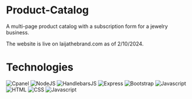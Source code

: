# Product-Catalog
A multi-page product catalog with a subscription form for a jewelry business. 

The website is live on laijathebrand.com as of 2/10/2024.

# Technologies

![Cpanel](https://img.shields.io/badge/cPanel-FF6C2C.svg?style=for-the-badge&logo=cPanel&logoColor=white)
![NodeJS](https://img.shields.io/badge/Node.js-339933.svg?style=for-the-badge&logo=nodedotjs&logoColor=white)
![HandlebarsJS](https://img.shields.io/badge/Handlebars.js-000000.svg?style=for-the-badge&logo=handlebarsdotjs&logoColor=white)
![Express](https://img.shields.io/badge/Express-000000.svg?style=for-the-badge&logo=Express&logoColor=white)
![Bootstrap](https://img.shields.io/badge/Bootstrap-7952B3.svg?style=for-the-badge&logo=Bootstrap&logoColor=white)
![Javascript](https://img.shields.io/badge/JavaScript-F7DF1E.svg?style=for-the-badge&logo=JavaScript&logoColor=black)
![HTML](https://img.shields.io/badge/HTML5-E34F26.svg?style=for-the-badge&logo=HTML5&logoColor=white)
![CSS](https://img.shields.io/badge/CSS3-1572B6.svg?style=for-the-badge&logo=CSS3&logoColor=white)
![Javascript](https://img.shields.io/badge/JavaScript-F7DF1E.svg?style=for-the-badge&logo=JavaScript&logoColor=black)